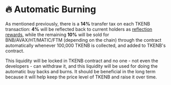 # 🔥 Automatic Burning

As mentioned previously, there is a **14%** transfer tax on each TKENB transaction: **4%** will be reflected back to current holders as [reflection rewards](../tokenomics/reflection-rewards.md), while the remaining **10%** will be sold for BNB/AVAX/HT/MATIC/FTM \(depending on the chain\) through the contract automatically whenever 100,000 TKENB is collected, and added to TKENB's contract.

This liquidity will be locked in TKENB contract and no one - not even the developers - can withdraw it, and this liquidity will be used for doing the automatic buy backs and burns. It should be beneficial in the long term because it will help keep the price level of TKENB and raise it over time.

